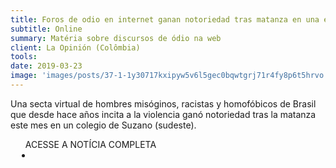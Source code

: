 ```yaml
---
title: Foros de odio en internet ganan notoriedad tras matanza en una escuela de Brasil
subtitle: Online
summary: Matéria sobre discursos de ódio na web
client: La Opinión (Colômbia)
tools: 
date: 2019-03-23
image: 'images/posts/37-1-1y30717kxipyw5v6l5gec0bqwtgrj71r4fy8p6t5hrvo.png'
---
```


Una secta virtual de hombres misóginos, racistas y homofóbicos de Brasil que desde hace años incita a la violencia ganó notoriedad tras la matanza este mes en un colegio de Suzano (sudeste).

<div class="post__share"><ul class="share__list list-reset">ACESSE A NOTÍCIA COMPLETA<li class="share__item" style="margin-left: 10px"><a class="share__link share__facebook" style="background: #fa5657" href="https://www.laopinion.com.co/mundo/foros-de-odio-en-internet-ganan-notoriedad-tras-matanza-en-una-escuela-de-brasil#OP" title="Link" rel="nofollow"><i class="fa-solid fa-link"></i></a></li></ul></div>
<!-- <div class="gallery-box"><div class="gallery"><img src="/clipping/images/example-1.jpg" loading="lazy" alt="Project"><img src="/clipping/images/example-2.jpg" loading="lazy" alt="Project"></div><em>Gallery / <a href="https://www.freepik.com/" target="_blank">Freepic</a></em></div> -->